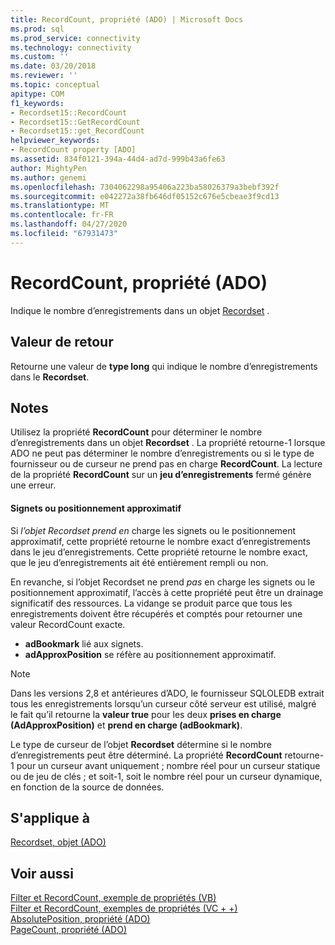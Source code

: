```yaml
---
title: RecordCount, propriété (ADO) | Microsoft Docs
ms.prod: sql
ms.prod_service: connectivity
ms.technology: connectivity
ms.custom: ''
ms.date: 03/20/2018
ms.reviewer: ''
ms.topic: conceptual
apitype: COM
f1_keywords:
- Recordset15::RecordCount
- Recordset15::GetRecordCount
- Recordset15::get_RecordCount
helpviewer_keywords:
- RecordCount property [ADO]
ms.assetid: 834f0121-394a-44d4-ad7d-999b43a6fe63
author: MightyPen
ms.author: genemi
ms.openlocfilehash: 7304062298a95406a223ba58026379a3bebf392f
ms.sourcegitcommit: e042272a38fb646df05152c676e5cbeae3f9cd13
ms.translationtype: MT
ms.contentlocale: fr-FR
ms.lasthandoff: 04/27/2020
ms.locfileid: "67931473"
---
```

# <a name="recordcount-property-ado"></a>RecordCount, propriété (ADO)

Indique le nombre d’enregistrements dans un objet [Recordset](../../../ado/reference/ado-api/recordset-object-ado.md) .
  
## <a name="return-value"></a>Valeur de retour

Retourne une valeur de **type long** qui indique le nombre d’enregistrements dans le **Recordset**.
  
## <a name="remarks"></a>Notes

Utilisez la propriété **RecordCount** pour déterminer le nombre d’enregistrements dans un objet **Recordset** . La propriété retourne-1 lorsque ADO ne peut pas déterminer le nombre d’enregistrements ou si le type de fournisseur ou de curseur ne prend pas en charge **RecordCount**. La lecture de la propriété **RecordCount** sur un **jeu d’enregistrements** fermé génère une erreur.

#### <a name="bookmarks-or-approximate-positioning"></a>Signets ou positionnement approximatif

Si *l’objet Recordset prend en* charge les signets ou le positionnement approximatif, cette propriété retourne le nombre exact d’enregistrements dans le jeu d’enregistrements. Cette propriété retourne le nombre exact, que le jeu d’enregistrements ait été entièrement rempli ou non.

En revanche, si l’objet Recordset ne prend *pas* en charge les signets ou le positionnement approximatif, l’accès à cette propriété peut être un drainage significatif des ressources. La vidange se produit parce que tous les enregistrements doivent être récupérés et comptés pour retourner une valeur RecordCount exacte.

- **adBookmark** lié aux signets.
- **adApproxPosition** se réfère au positionnement approximatif.

> [!NOTE]
> Dans les versions 2,8 et antérieures d’ADO, le fournisseur SQLOLEDB extrait tous les enregistrements lorsqu’un curseur côté serveur est utilisé, malgré le fait qu’il retourne la **valeur true** pour les deux **prises en charge (AdApproxPosition)** et **prend en charge (adBookmark)**.
  
Le type de curseur de l’objet **Recordset** détermine si le nombre d’enregistrements peut être déterminé. La propriété **RecordCount** retourne-1 pour un curseur avant uniquement ; nombre réel pour un curseur statique ou de jeu de clés ; et soit-1, soit le nombre réel pour un curseur dynamique, en fonction de la source de données.
  
## <a name="applies-to"></a>S'applique à

[Recordset, objet (ADO)](../../../ado/reference/ado-api/recordset-object-ado.md)  
  
## <a name="see-also"></a>Voir aussi

[Filter et RecordCount, exemple de propriétés (VB)](../../../ado/reference/ado-api/filter-and-recordcount-properties-example-vb.md)   
[Filter et RecordCount, exemples de propriétés (VC + +)](../../../ado/reference/ado-api/filter-and-recordcount-properties-example-vc.md)   
[AbsolutePosition, propriété (ADO)](../../../ado/reference/ado-api/absoluteposition-property-ado.md)   
[PageCount, propriété (ADO)](../../../ado/reference/ado-api/pagecount-property-ado.md)
